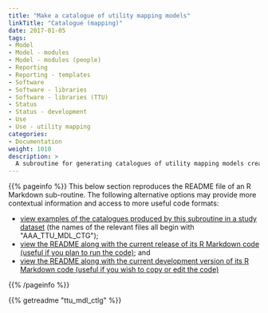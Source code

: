 ```yaml
---
title: "Make a catalogue of utility mapping models"
linkTitle: "Catalogue (mapping)"
date: 2017-01-05
tags:
- Model
- Model - modules
- Model - modules (people)
- Reporting
- Reporting - templates
- Software
- Software - libraries
- Software - libraries (TTU)
- Status
- Status - development
- Use
- Use - utility mapping
categories:
- Documentation
weight: 1010
description: >
  A subroutine for generating catalogues of utility mapping models created with the TTU library.
---
```


{{% pageinfo %}}
This below section reproduces the README file of an R Markdown sub-routine. The following alternative options may provide more contextual information and access to more useful code formats:

* [view examples of the catalogues produced by this subroutine in a study dataset](https://doi.org/10.7910/DVN/DKDIB0) (the names of the relevant files all begin with "AAA_TTU_MDL_CTG"); 
* [view the README along with the current release of its R Markdown code (useful if you plan to run the code)](https://doi.org/10.5281/zenodo.6920563); and
* [view the README along with the current development version of its R Markdown code (useful if you wish to copy or edit the code)](https://github.com/ready4-dev/ttu_mdl_ctlg/) 

{{% /pageinfo %}}

{{% getreadme "ttu_mdl_ctlg" %}}

